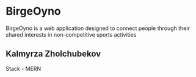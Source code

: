 # BirgeOyno

BirgeOyno is a web application designed to connect people through their shared interests
in non-competitive sports activities

## Kalmyrza Zholchubekov
Stack - MERN  

